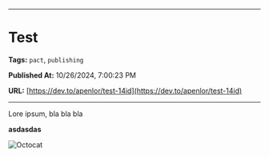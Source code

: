   
  <hr />
  
  # Test
  
  **Tags:** `pact`, `publishing`

  **Published At:** 10/26/2024, 7:00:23 PM

  **URL:** [https://dev.to/apenlor/test-14id](https://dev.to/apenlor/test-14id)

  <hr />
  Lore ipsum, bla bla bla

**asdasdas**


![Octocat](https://dev-to-uploads.s3.amazonaws.com/uploads/articles/4uqmxvqtwd99ln75eqgb.png)    
  